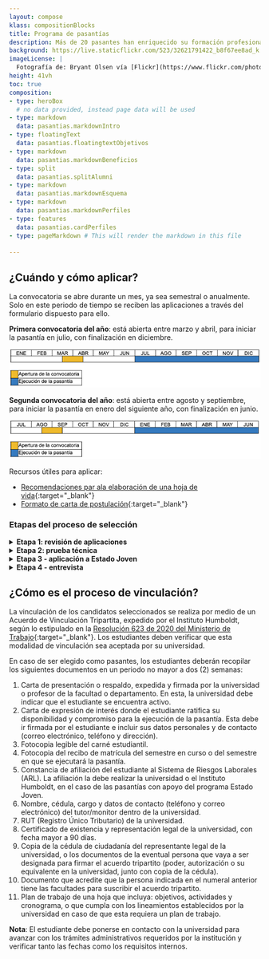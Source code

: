 ```yaml
---
layout: compose
klass: compositionBlocks
title: Programa de pasantías
description: Más de 20 pasantes han enriquecido su formación profesional desde que se abrió el programa en 2015.
background: https://live.staticflickr.com/523/32621791422_b8f67ee8ad_k.jpg
imageLicense: |
  Fotografía de: Bryant Olsen vía [Flickr](https://www.flickr.com/photos/bryanto/32621791422/){:target="_blank"}
height: 41vh
toc: true
composition:
- type: heroBox
  # no data provided, instead page data will be used
- type: markdown
  data: pasantias.markdownIntro
- type: floatingText
  data: pasantias.floatingtextObjetivos
- type: markdown
  data: pasantias.markdownBeneficios
- type: split
  data: pasantias.splitAlumni
- type: markdown
  data: pasantias.markdownEsquema
- type: markdown
  data: pasantias.markdownPerfiles
- type: features
  data: pasantias.cardPerfiles
- type: pageMarkdown # This will render the markdown in this file

---
```


## ¿Cuándo y cómo aplicar?

La convocatoria se abre durante un mes, ya sea semestral o anualmente. Solo en este periodo de tiempo se reciben las aplicaciones a través del formulario dispuesto para ello.

**Primera convocatoria del año**: está abierta entre marzo y abril, para iniciar la pasantía en julio, con finalización en diciembre.
<p><img src="/assets/images/comunidad/formacion/pasantias_calendario_semestre1.png" alt="Calendario primera convocatoria del año"></p>

**Segunda convocatoria del año**: está abierta entre agosto y septiembre, para iniciar la pasantía en enero del siguiente año, con finalización en junio.
<p><img src="/assets/images/comunidad/formacion/pasantias_calendario_semestre2.png" alt="Calendario segunda convocatoria del año"></p>

Recursos útiles para aplicar:

* [Recomendaciones par ala elaboración de una hoja de vida](https://leo.uniandes.edu.co/index.php?option=com_content&view=article&id=101:hoja-de-vida&catid=76&Itemid=169){:target="_blank"}
* [Formato de carta de postulación](https://leo.uniandes.edu.co/index.php?option=com_content&view=article&id=133:guia-para-la-elaboracion-de-cartas-de-presentacion-o-cover-letters&catid=76&Itemid=169){:target="_blank"}

### Etapas del proceso de selección

<details>
  <summary><B>Etapa 1: revisión de aplicaciones</B></summary>

    El Equipo Coordinador del SiB Colombia será el encargado de revisar el cumplimiento de todos los requisitos y de la idoneidad de la hoja de vida de todos los candidatos, incluyendo, su carta de presentación. Los resultados de la convocatoria se informarán a los candidatos una semana después del cierre de la misma.
  
</details>

<details>
  <summary><B>Etapa 2: prueba técnica</B></summary>

    Los candidatos que obtengan los mejores puntajes en la Etapa 1 serán invitados a realizar una prueba técnica. Esta será enviada vía correo electrónico y servirá para medir las habilidades de los candidatos para el manejo de herramientas informáticas, así como su capacidad para resolver problemas y otras habilidades específicas de cada perfil. Por lo general, los candidatos cuentan con 3 o 4 días para resolver la prueba. Los resultados se entregan una semana después de realizada.
  
</details>

<details>
  <summary><B>Etapa 3 - aplicación a Estado Joven</B></summary>

    Por lo general, las pasantías no cuentan con un apoyo económico; sin embargo, es posible acceder a uno a través del programa [Estado Joven](https://www.mintrabajo.gov.co/empleo-y-pensiones/movilidad-y-formacion/estado-joven){:target="_blank"} del Ministerio de Trabajo. Cuando esta convocatoria está abierta, el Equipo Coordinador acompaña a los candidatos en la aplicación y se realiza simultáneamente al proceso de selección al interior del SiB Colombia.
  
</details>

<details>
  <summary><B>Etapa 4 - entrevista</B></summary>

    Los candidatos que obtengan los puntajes más altos de la prueba técnica de la Etapa 2, se convocan a una entrevista donde se define el candidato que será vinculado como pasante. El resultado se informa una semana después de realizada.

    La vinculación como pasante se logra mediante los méritos y los resultados obtenidos en la prueba técnica y demás etapas del proceso.
  
</details>


## ¿Cómo es el proceso de vinculación?

La vinculación de los candidatos seleccionados se realiza por medio de un Acuerdo de Vinculación Tripartita, expedido por el Instituto Humboldt, según lo estipulado en la [Resolución 623 de 2020 del Ministerio de Trabajo](https://www.irc.gov.co/webcenter/ShowProperty?nodeId=%2FConexionContent%2FWCC_CLUSTER-140102%2F%2FidcPrimaryFile&revision=latestreleased#:~:text=La%20presente%20resoluci%C3%B3n%20regula%20las,y%20desarrollo%20humano%20y%20la){:target="_blank"}. Los estudiantes deben verificar que esta modalidad de vinculación sea aceptada por su universidad.

En caso de ser elegido como pasantes, los estudiantes deberán recopilar los siguientes documentos en un periodo no mayor a dos (2) semanas:

1. Carta de presentación o respaldo, expedida y firmada por la universidad o profesor de la facultad o departamento. En esta, la universidad debe indicar que el estudiante se encuentra activo.
2. Carta de expresión de interés donde el estudiante ratifica su disponibilidad y compromiso para la ejecución de la pasantía. Esta debe ir firmada por el estudiante e incluir sus datos personales y de contacto (correo electrónico, teléfono y dirección).
3. Fotocopia legible del carné estudiantil.
4. Fotocopia del recibo de matrícula del semestre en curso o del semestre en que se ejecutará la pasantía.
5. Constancia de afiliación del estudiante al Sistema de Riesgos Laborales (ARL). La afiliación la debe realizar la universidad o el Instituto Humboldt, en el caso de las pasantías con apoyo del programa Estado Joven.
6. Nombre, cédula, cargo y datos de contacto (teléfono y correo electrónico) del tutor/monitor dentro de la universidad.
7. RUT (Registro Único Tributario) de la universidad.
8. Certificado de existencia y representación legal de la universidad, con fecha mayor a 90 días.
9. Copia de la cédula de ciudadanía del representante legal de la universidad, o los documentos de la eventual persona que vaya a ser designada para firmar el acuerdo tripartito (poder, autorización o su equivalente en la universidad, junto con copia de la cédula).
10. Documento que acredite que la persona indicada en el numeral anterior tiene las facultades para suscribir el acuerdo tripartito.
11. Plan de trabajo de una hoja que incluya: objetivos, actividades y cronograma, o que cumpla con los lineamientos establecidos por la universidad en caso de que esta requiera un plan de trabajo.

**Nota**: El estudiante debe ponerse en contacto con la universidad para avanzar con los trámites administrativos requeridos por la institución y verificar tanto las fechas como los requisitos internos.
